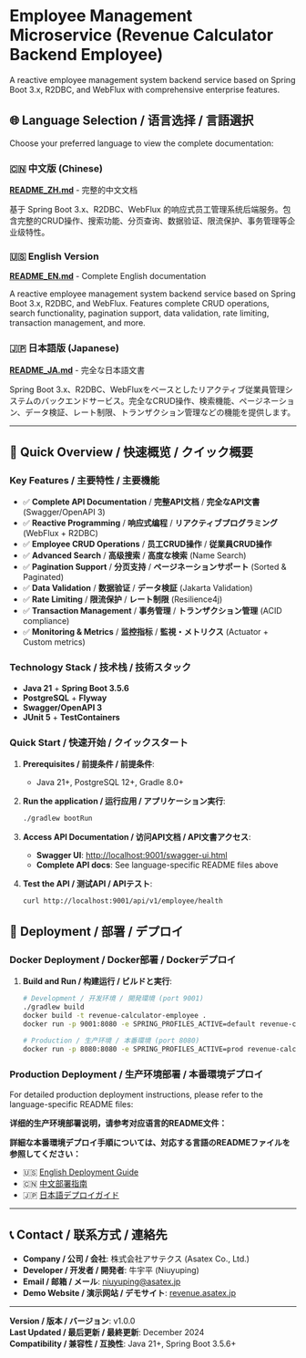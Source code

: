# Employee Management Microservice (Revenue Calculator Backend Employee)

A reactive employee management system backend service based on Spring Boot 3.x, R2DBC, and WebFlux with comprehensive enterprise features.

## 🌐 Language Selection / 语言选择 / 言語選択

Choose your preferred language to view the complete documentation:

### 🇨🇳 中文版 (Chinese)

[**README_ZH.md**](README_ZH.md) - 完整的中文文档

基于 Spring Boot 3.x、R2DBC、WebFlux 的响应式员工管理系统后端服务。包含完整的CRUD操作、搜索功能、分页查询、数据验证、限流保护、事务管理等企业级特性。

### 🇺🇸 English Version

[**README_EN.md**](README_EN.md) - Complete English documentation

A reactive employee management system backend service based on Spring Boot 3.x, R2DBC, and WebFlux. Features complete CRUD operations, search functionality, pagination support, data validation, rate limiting, transaction management, and more.

### 🇯🇵 日本語版 (Japanese)

[**README_JA.md**](README_JA.md) - 完全な日本語文書

Spring Boot 3.x、R2DBC、WebFluxをベースとしたリアクティブ従業員管理システムのバックエンドサービス。完全なCRUD操作、検索機能、ページネーション、データ検証、レート制限、トランザクション管理などの機能を提供します。

---

## 🚀 Quick Overview / 快速概览 / クイック概要

### Key Features / 主要特性 / 主要機能

- ✅ **Complete API Documentation** / **完整API文档** / **完全なAPI文書** (Swagger/OpenAPI 3)
- ✅ **Reactive Programming** / **响应式编程** / **リアクティブプログラミング** (WebFlux + R2DBC)
- ✅ **Employee CRUD Operations** / **员工CRUD操作** / **従業員CRUD操作**
- ✅ **Advanced Search** / **高级搜索** / **高度な検索** (Name Search)
- ✅ **Pagination Support** / **分页支持** / **ページネーションサポート** (Sorted & Paginated)
- ✅ **Data Validation** / **数据验证** / **データ検証** (Jakarta Validation)
- ✅ **Rate Limiting** / **限流保护** / **レート制限** (Resilience4j)
- ✅ **Transaction Management** / **事务管理** / **トランザクション管理** (ACID compliance)
- ✅ **Monitoring & Metrics** / **监控指标** / **監視・メトリクス** (Actuator + Custom metrics)

### Technology Stack / 技术栈 / 技術スタック

- **Java 21** + **Spring Boot 3.5.6**
- **PostgreSQL** + **Flyway**
- **Swagger/OpenAPI 3**
- **JUnit 5** + **TestContainers**

### Quick Start / 快速开始 / クイックスタート

1. **Prerequisites / 前提条件 / 前提条件**:
   - Java 21+, PostgreSQL 12+, Gradle 8.0+

2. **Run the application / 运行应用 / アプリケーション実行**:

   ```bash
   ./gradlew bootRun
   ```

3. **Access API Documentation / 访问API文档 / API文書アクセス**:
   - **Swagger UI**: <http://localhost:9001/swagger-ui.html>
   - **Complete API docs**: See language-specific README files above

4. **Test the API / 测试API / APIテスト**:

   ```bash
   curl http://localhost:9001/api/v1/employee/health
   ```

## 🚀 Deployment / 部署 / デプロイ

### Docker Deployment / Docker部署 / Dockerデプロイ

1. **Build and Run / 构建运行 / ビルドと実行**:

   ```bash
   # Development / 开发环境 / 開発環境 (port 9001)
   ./gradlew build
   docker build -t revenue-calculator-employee .
   docker run -p 9001:8080 -e SPRING_PROFILES_ACTIVE=default revenue-calculator-employee
   
   # Production / 生产环境 / 本番環境 (port 8080)
   docker run -p 8080:8080 -e SPRING_PROFILES_ACTIVE=prod revenue-calculator-employee
   ```

### Production Deployment / 生产环境部署 / 本番環境デプロイ

For detailed production deployment instructions, please refer to the language-specific README files:

**详细的生产环境部署说明，请参考对应语言的README文件：**

**詳細な本番環境デプロイ手順については、対応する言語のREADMEファイルを参照してください：**

- 🇺🇸 [English Deployment Guide](README_EN.md#-production-deployment)
- 🇨🇳 [中文部署指南](README_ZH.md#-生产环境部署)
- 🇯🇵 [日本語デプロイガイド](README_JA.md#-本番環境デプロイ)

---

## 📞 Contact / 联系方式 / 連絡先

- **Company / 公司 / 会社**: 株式会社アサテクス (Asatex Co., Ltd.)
- **Developer / 开发者 / 開発者**: 牛宇平 (Niuyuping)
- **Email / 邮箱 / メール**: <niuyuping@asatex.jp>
- **Demo Website / 演示网站 / デモサイト**: [revenue.asatex.jp](https://revenue.asatex.jp)

---

**Version / 版本 / バージョン**: v1.0.0  
**Last Updated / 最后更新 / 最終更新**: December 2024  
**Compatibility / 兼容性 / 互換性**: Java 21+, Spring Boot 3.5.6+
